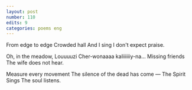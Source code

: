 ```yaml
---
layout: post
number: 110
edits: 9
categories: poems eng
---
```


From edge to edge
Crowded hall 
And I sing 
I don't expect praise. 
 
Oh, in the meadow, Louuuuzi
Cher-wonaaaa kaliiiiiiy-na...
Missing friends 
The wife does not hear. 
 
Measure every movement
The silence of the dead has come —
The Spirit Sings 
The soul listens.
